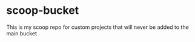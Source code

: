 # scoop-bucket
This is my scoop repo for custom projects that will never be added to the main bucket
